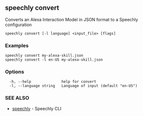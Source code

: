 ## speechly convert

Converts an Alexa Interaction Model in JSON format to a Speechly configuration

```
speechly convert [-l language] <input_file> [flags]
```

### Examples

```
speechly convert my-alexa-skill.json
speechly convert -l en-US my-alexa-skill.json
```

### Options

```
  -h, --help              help for convert
  -l, --language string   Language of input (default "en-US")
```

### SEE ALSO

* [speechly](speechly.md)	 - Speechly CLI

